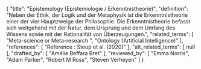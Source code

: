 {
    "title": "Epistemology (Epistemiologie / Erkenntnistheorie)",
    "definition": "Neben der Ethik, der Logik und der Metaphysik ist die Erkenntnistheorie einer der vier Hauptzweige der Philosophie. Die Erkenntnistheorie befasst sich weitgehend mit der Natur, dem Ursprung und dem Umfang des Wissens sowie mit der Rationalität von Überzeugungen.",
    "related_terms": [
        "Meta-science or Meta-research ",
        "Ontology (Artificial Intelligence)"
    ],
    "references": [
        "Reference :  Steup et al. (2020)"
    ],
    "alt_related_terms": [
        null
    ],
    "drafted_by": [
        "Amélie Beffara Bret"
    ],
    "reviewed_by": [
        "Emma Norris",
        "Adam Parker",
        "Robert M Ross",
        "Steven Verheyen"
    ]
}